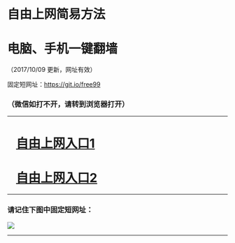 ﻿# 自由上网简易方法

# 电脑、手机一键翻墙

（2017/10/09 更新，网址有效）

固定短网址：https://git.io/free99

### （微信如打不开，请转到浏览器打开）


***





# &nbsp;&nbsp; <a href="http://ft51728369.fwq-tz-1001.info/fwqtz01.html?t=100900111784 " target="_blank">自由上网入口1</a>
# &nbsp;&nbsp; <a href="http://ft2669116274.fwq-tz-1002.info/fwqtz02.html?t=100900131684 " target="_blank">自由上网入口2</a>
***

### 请记住下图中固定短网址：

<img src="https://s3-us-west-2.amazonaws.com/fwq-1001/yjfq-20170905okok.png" /> 


***

